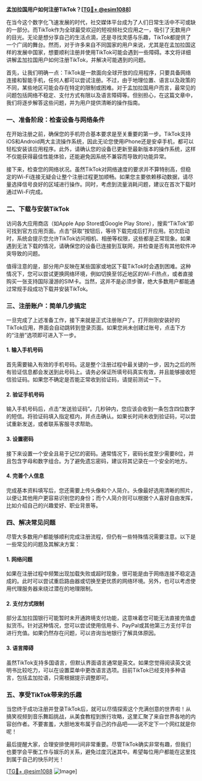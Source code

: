 **孟加拉国用户如何注册TikTok？[[TG💪+ @esim1088](https://t.me/s/esim1088)]**

在当今这个数字化飞速发展的时代，社交媒体平台成为了人们日常生活中不可或缺的一部分。而TikTok作为全球最受欢迎的短视频社交应用之一，吸引了无数用户的目光。无论是想分享自己的生活点滴，还是寻找灵感与乐趣，TikTok都提供了一个广阔的舞台。然而，对于许多来自不同国家的用户来说，尤其是在孟加拉国这样的发展中国家，想要顺利注册并使用TikTok可能会遇到一些障碍。本文将详细讲解孟加拉国用户如何注册TikTok，并解决可能遇到的问题。

首先，让我们明确一点：TikTok是一款面向全球开放的应用程序，只要具备网络连接和智能手机，任何人都可以尝试注册。不过，由于地理位置、语言以及政策的不同，某些地区可能会存在特定的限制或困难。对于孟加拉国用户而言，最常见的问题包括网络不稳定、支付方式有限以及语言障碍等。但别担心，在这篇文章中，我们将逐步解答这些问题，并为用户提供清晰的操作指南。

### **一、准备阶段：检查设备与网络条件**

在开始注册之前，确保您的手机符合基本要求是至关重要的第一步。TikTok支持iOS和Android两大主流操作系统，因此无论您使用iPhone还是安卓手机，都可以轻松安装该应用程序。此外，请确认您的设备已更新至最新版本的操作系统，这样不仅能获得最佳性能体验，还能避免因系统不兼容而导致的功能异常。

接下来，检查您的网络状况。虽然TikTok对网络速度的要求并不算特别高，但稳定的Wi-Fi连接无疑会让整个注册过程更加顺畅。如果您主要依赖移动数据，请尽量选择信号良好的区域进行操作。同时，考虑到流量消耗问题，建议在首次下载时通过Wi-Fi完成。

### **二、下载与安装TikTok**

访问各大应用商店（如Apple App Store或Google Play Store），搜索“TikTok”即可找到官方应用页面。点击“获取”按钮后，等待下载完成后打开应用。初次启动时，系统会提示您允许TikTok访问相机、相册等权限，这些都是正常现象。如果遇到无法下载的情况，请确保您的设备已连接到互联网，并检查是否有其他软件冲突导致的问题。

值得注意的是，部分用户反映在某些国家或地区下载TikTok时会遇到困难。这种情况下，您可以尝试更换网络环境，例如切换至邻近地区的Wi-Fi热点，或者直接购买一张支持国际漫游的SIM卡。当然，这并不是必须步骤，绝大多数用户都能通过常规手段成功下载并安装TikTok。

### **三、注册账户：简单几步搞定**

一旦完成了上述准备工作，接下来就是正式注册账户了。打开刚刚安装好的TikTok应用，界面会自动跳转到登录页面。如果您尚未创建过账号，点击下方的“注册”选项即可进入下一步。

#### **1. 输入手机号码**
首先需要输入有效的手机号码。这是整个注册过程中最关键的一步，因为之后的所有验证信息都会发送到此号码上。请务必保证所填号码真实有效，并且能够接收短信验证码。如果您不确定是否能正常收到验证码，请提前测试一下。

#### **2. 验证手机号码**
输入手机号码后，点击“发送验证码”。几秒钟内，您应该会收到一条包含四位数字的短信。将验证码填入指定框内，并点击确认。如果长时间未收到验证码，可以尝试重新发送，或者联系客服寻求帮助。

#### **3. 设置密码**
接下来设置一个安全且易于记忆的密码。通常情况下，密码长度至少需要8位，并且包含字母和数字组合。为了避免遗忘密码，建议将其记录在一个安全的地方。

#### **4. 完善个人信息**
完成基本资料填写后，您还需要上传头像和个人简介。头像最好选用清晰的照片，以便让其他用户更容易识别您的身份；而个人简介则可以根据个人喜好自由发挥，比如介绍自己的兴趣爱好、职业背景等。

### **四、解决常见问题**

尽管大多数用户都能够顺利完成注册流程，但仍有一些特殊情况需要注意。以下是一些常见的问题及其解决方案：

#### **1. 网络问题**
如果在注册过程中频繁出现加载失败或超时现象，很可能是由于网络连接不稳定造成的。此时可以尝试重启路由器或切换至更优质的网络环境。另外，也可以考虑使用代理服务器来绕过潜在的地理限制。

#### **2. 支付方式限制**
部分孟加拉国银行可能暂时未开通跨境支付功能，这意味着您可能无法直接充值虚拟货币。针对这种情况，您可以尝试使用信用卡、PayPal或其他第三方支付平台进行充值。如果仍然存在问题，可以咨询当地银行了解具体原因。

#### **3. 语言障碍**
虽然TikTok支持多国语言，但默认界面语言通常是英文。如果您觉得阅读英文说明书比较吃力，可以在设置菜单中更改语言选项。目前TikTok已经支持多种语言，包括孟加拉语，只需根据提示调整即可。

### **五、享受TikTok带来的乐趣**

当您终于成功注册并登录TikTok后，就可以尽情探索这个充满创意的世界啦！从搞笑视频到音乐舞蹈挑战，从美食教程到旅行攻略，这里汇聚了来自世界各地的内容创作者。不要害羞，大胆地发布属于自己的作品吧——说不定下一个网红就是你呢！

最后提醒大家，合理安排使用时间非常重要。尽管TikTok确实非常有趣，但我们也要学会平衡工作与娱乐的关系，避免过度沉迷其中。希望每位用户都能在这里找到属于自己的快乐时光！

[[TG💪+ @esim1088](https://t.me/s/esim1088) ![Image](https://i.postimg.cc/4NQfJmqS/Snipaste-2025-05-13-00-14-12.png)]